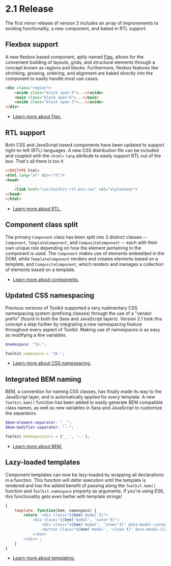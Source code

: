 # 2.1 Release #

The first minor release of version 2 includes an array of improvements to existing functionality, a new component, and baked in RTL support.

## Flexbox support ##

A new flexbox based component, aptly named [Flex](../components/flex.md), allows for the convenient building of layouts, grids, and structural elements through a concept known as regions and blocks. Furthermore, flexbox features like shrinking, growing, ordering, and alignment are baked directly into the component to easily handle most use cases.

```html
<div class="region">
    <aside class="block span-3">...</aside>
    <main class="block span-6">...</main>
    <aside class="block span-3">...</aside>
</div>
```

* [Learn more about Flex.](../components/flex.md)

## RTL support ##

Both CSS and JavaScript based components have been updated to support right-to-left (RTL) languages. A new CSS distribution file can be included and coupled with the `<html>` `lang` attribute to easily support RTL out of the box. That's all there is too it.

```html
<!DOCTYPE html>
<html lang="ar" dir="rtl">
<head>
    ...
    <link href="css/toolkit-rtl.min.css" rel="stylesheet">
</head>
</html>
```

* [Learn more about RTL.](../development/rtl.md)

## Component class split ##

The primary `Component` class has been split into 3 distinct classes -- `Component`, `TemplateComponent`, and `CompositeComponent` -- each with their own unique role depending on how the element pertaining to the component is used. The `Component` makes use of elements embedded in the DOM, while `TemplateComponent` renders and creates elements based on a template, and `CompositeComponent`, which renders and manages a collection of elements based on a template.

* [Learn more about components.](../development/js/component.md)

## Updated CSS namespacing ##

Previous versions of Toolkit supported a very rudimentary CSS namespacing system (prefixing classes) through the use of a "vendor prefix" (found in both the Sass and JavaScript layers). Version 2.1 took this concept a step further by integrating a new namespacing feature throughout every aspect of Toolkit. Making use of namespaces is as easy as modifying a few variables.

```scss
$namespace: "tk-";
```
```javascript
Toolkit.namespace = 'tk-';
```

* [Learn more about CSS namespacing.](../development/namespace.md)

## Integrated BEM naming ##

BEM, a convention for naming CSS classes, has finally made its way to the JavaScript layer, and is automatically applied for every template. A new `Toolkit.bem()` function has been added to easily generate BEM compatible class names, as well as new variables in Sass and JavaScript to customize the separators.

```scss
$bem-element-separator: "__";
$bem-modifier-separator: "--";
```
```javascript
Toolkit.bemSeparators = ['__', '--'];
```

* [Learn more about BEM.](../development/bem.md)

## Lazy-loaded templates ##

Component templates can now be lazy-loaded by wrapping all declarations in a function. This function will defer execution until the template is rendered and has the added benefit of passing along the `Toolkit.bem()` function and `Toolkit.namespace` property as arguments. If you're using ES6, this functionality gets even better with template strings!

```javascript
{
    template: function(bem, namespace) {
        return `<div class="${bem('modal')}">
            <div class="${bem('modal', 'outer')}">
                <div class="${bem('modal', 'inner')}" data-modal-content></div>
                <button class="${bem('modal', 'close')}" data-modal-close><span class="x"></span></button>
            </div>
        </div>`;
    }
}
```

* [Learn more about templating.](../development/js/component.md#templates)
